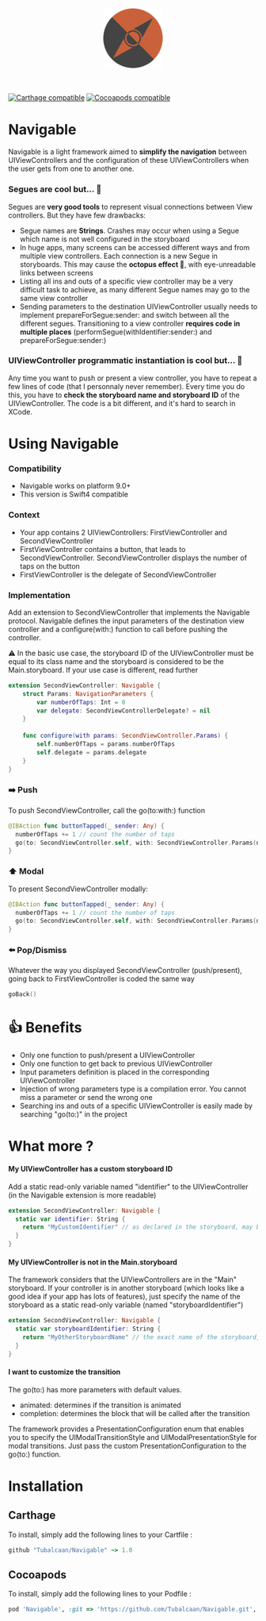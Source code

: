 <h3 align="center"><img src="navigable_logo.png" width=120></h3>
<br>

[![Carthage compatible](https://img.shields.io/badge/Cocoapods-compatible-green.svg?style=flat)](https://github.com/Carthage/Carthage)
 [![Cocoapods compatible](https://img.shields.io/badge/Cocoapods-compatible-orange.svg?style=flat)](https://github.com/CocoaPods/CocoaPods)

# Navigable
Navigable is a light framework aimed to **simplify the navigation** between UIViewControllers and the configuration of these UIViewControllers when the user gets from one to another one.

### Segues are cool but... 🤔
Segues are **very good tools** to represent visual connections between View controllers. But they have few drawbacks:
* Segue names are **Strings**. Crashes may occur when using a Segue which name is not well configured in the storyboard
* In huge apps, many screens can be accessed different ways and from multiple view controllers. Each connection is a new Segue in storyboards. This may cause the **octopus effect 🐙**, with eye-unreadable links between screens
* Listing all ins and outs of a specific view controller may be a very difficult task to achieve, as many different Segue names may go to the same view controller
* Sending parameters to the destination UIViewController usually needs to implement prepareForSegue:sender: and switch between all the different segues. Transitioning to a view controller **requires code in multiple places** (performSegue(withIdentifier:sender:) and prepareForSegue:sender:)

### UIViewController programmatic instantiation is cool but... 🤔
Any time you want to push or present a view controller, you have to repeat a few lines of code (that I personnaly never remember). Every time you do this, you have to **check the storyboard name and storyboard ID** of the UIViewController.
The code is a bit different, and it's hard to search in XCode.

# Using Navigable
### Compatibility
* Navigable works on platform 9.0+
* This version is Swift4 compatible

### Context
* Your app contains 2 UIViewControllers: FirstViewController and SecondViewController
* FirstViewController contains a button, that leads to SecondViewController. SecondViewController displays the number of taps on the button
* FirstViewController is the delegate of SecondViewController

### Implementation
Add an extension to SecondViewController that implements the Navigable protocol. Navigable defines the input parameters of the destination view controller and a configure(with:) function to call before pushing the controller.

⚠️ In the basic use case, the storyboard ID of the UIViewController must be equal to its class name and the storyboard is considered to be the Main.storyboard. If your use case is different, read further

```Swift
extension SecondViewController: Navigable {
    struct Params: NavigationParameters {
        var numberOfTaps: Int = 0
        var delegate: SecondViewControllerDelegate? = nil
    }

    func configure(with params: SecondViewController.Params) {
        self.numberOfTaps = params.numberOfTaps
        self.delegate = params.delegate
    }
}
```

### ➡️ Push
To push SecondViewController, call the go(to:with:) function
```Swift
@IBAction func buttonTapped(_ sender: Any) {
  numberOfTaps += 1 // count the number of taps
  go(to: SecondViewController.self, with: SecondViewController.Params(numberOfTaps: numberOfTaps, delegate: self))
}
```

### ⬆️ Modal
To present SecondViewController modally:
```Swift
@IBAction func buttonTapped(_ sender: Any) {
  numberOfTaps += 1 // count the number of taps
  go(to: SecondViewController.self, with: SecondViewController.Params(numberOfTaps: numberOfTaps, delegate: self), presentationType: PresentationType.defaultModal) // presents coverVertical/fullScreen
}
```

### ⬅️ Pop/Dismiss
Whatever the way you displayed SecondViewController (push/present), going back to FirstViewController is coded the same way
```Swift
goBack()
```

# 👍 Benefits
* Only one function to push/present a UIViewController
* Only one function to get back to previous UIViewController
* Input parameters definition is placed in the corresponding UIViewController
* Injection of wrong parameters type is a compilation error. You cannot miss a parameter or send the wrong one
* Searching ins and outs of a specific UIViewController is easily made by searching "go(to:)" in the project

# What more ?
#### My UIViewController has a custom storyboard ID
Add a static read-only variable named "identifier" to the UIViewController (in the Navigable extension is more readable)
```Swift
extension SecondViewController: Navigable {
  static var identifier: String {
    return "MyCustomIdentifier" // as declared in the storyboard, may be a constant
  }
}
```

#### My UIViewController is not in the Main.storyboard
The framework considers that the UIViewControllers are in the "Main" storyboard. If your controller is in another storyboard (which looks like a good idea if your app has lots of features), just specify the name of the storyboard as a static read-only variable (named "storyboardIdentifier")
```Swift
extension SecondViewController: Navigable {
  static var storyboardIdentifier: String {
    return "MyOtherStoryboardName" // the exact name of the storyboard, may be a constant
  }
}
```

#### I want to customize the transition
The go(to:) has more parameters with default values.
* animated: determines if the transition is animated
* completion: determines the block that will be called after the transition

The framework provides a PresentationConfiguration enum that enables you to specify the UIModalTransitionStyle and UIModalPresentationStyle for modal transitions.
Just pass the custom PresentationConfiguration to the go(to:) function.

# Installation
## Carthage
To install, simply add the following lines to your Cartfile :
```ruby
github "Tubalcaan/Navigable" ~> 1.0
```
## Cocoapods
To install, simply add the following lines to your Podfile :
```ruby
pod 'Navigable', :git => 'https://github.com/Tubalcaan/Navigable.git', :tag => '1.0'
```
